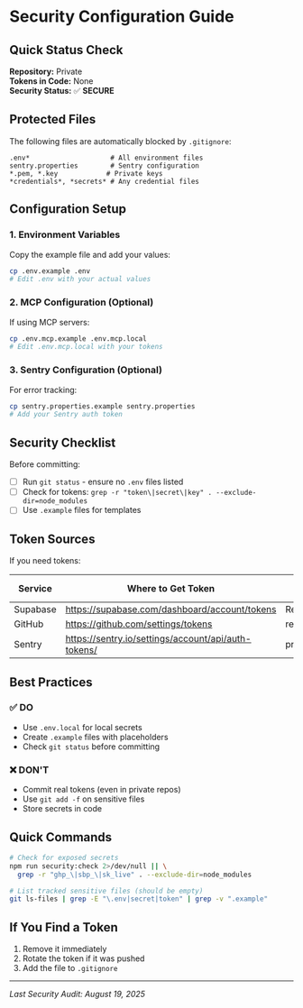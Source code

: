 # Security Configuration Guide

## Quick Status Check

**Repository:** Private  
**Tokens in Code:** None  
**Security Status:** ✅ **SECURE**

## Protected Files

The following files are automatically blocked by `.gitignore`:

```
.env*                    # All environment files
sentry.properties        # Sentry configuration
*.pem, *.key            # Private keys
*credentials*, *secrets* # Any credential files
```

## Configuration Setup

### 1. Environment Variables

Copy the example file and add your values:

```bash
cp .env.example .env
# Edit .env with your actual values
```

### 2. MCP Configuration (Optional)

If using MCP servers:

```bash
cp .env.mcp.example .env.mcp.local
# Edit .env.mcp.local with your tokens
```

### 3. Sentry Configuration (Optional)

For error tracking:

```bash
cp sentry.properties.example sentry.properties
# Add your Sentry auth token
```

## Security Checklist

Before committing:

- [ ] Run `git status` - ensure no `.env` files listed
- [ ] Check for tokens: `grep -r "token\|secret\|key" . --exclude-dir=node_modules`
- [ ] Use `.example` files for templates

## Token Sources

If you need tokens:

| Service  | Where to Get Token                                  | Required Scopes  |
| -------- | --------------------------------------------------- | ---------------- |
| Supabase | https://supabase.com/dashboard/account/tokens       | Read/Write       |
| GitHub   | https://github.com/settings/tokens                  | repo, workflow   |
| Sentry   | https://sentry.io/settings/account/api/auth-tokens/ | project:releases |

## Best Practices

### ✅ DO

- Use `.env.local` for local secrets
- Create `.example` files with placeholders
- Check `git status` before committing

### ❌ DON'T

- Commit real tokens (even in private repos)
- Use `git add -f` on sensitive files
- Store secrets in code

## Quick Commands

```bash
# Check for exposed secrets
npm run security:check 2>/dev/null || \
  grep -r "ghp_\|sbp_\|sk_live" . --exclude-dir=node_modules

# List tracked sensitive files (should be empty)
git ls-files | grep -E "\.env|secret|token" | grep -v ".example"
```

## If You Find a Token

1. Remove it immediately
2. Rotate the token if it was pushed
3. Add the file to `.gitignore`

---

_Last Security Audit: August 19, 2025_
